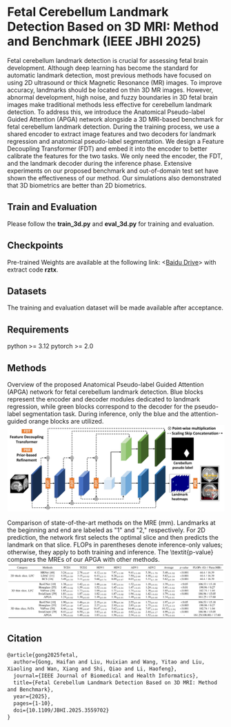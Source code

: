 # Fetal Cerebellum Landmark Detection Based on 3D MRI: Method and Benchmark (IEEE JBHI 2025)
Fetal cerebellum landmark detection is crucial for assessing fetal brain development. Although deep learning has become the standard for automatic landmark detection, most previous methods have focused on using 2D ultrasound or thick Magnetic Resonance (MR) images. To improve accuracy, landmarks should be located on thin 3D MR images. However, abnormal development, high noise, and fuzzy boundaries in 3D fetal brain images make traditional methods less effective for cerebellum landmark detection. To address this, we introduce the Anatomical Pseudo-label Guided Attention (APGA) network alongside a 3D MRI-based benchmark for fetal cerebellum landmark detection. During the training process, we use a shared encoder to extract image features and two decoders for landmark regression and anatomical pseudo-label segmentation. We design a Feature Decoupling Transformer (FDT) and embed it into the encoder to better calibrate the features for the two tasks. We only need the encoder, the FDT, and the landmark decoder during the inference phase. Extensive experiments on our proposed benchmark and out-of-domain test set have shown the effectiveness of our method. Our simulations also demonstrated that 3D biometrics are better than 2D biometrics.

## Train and Evaluation
Please follow the **train_3d.py** and **eval_3d.py** for training and evaluation.

## Checkpoints
Pre-trained Weights are available at the following link:
<[Baidu Drive](https://pan.baidu.com/s/1vd1X_FZwPBWcT9uOwdSTqg?pwd=rztx)> with extract code **rztx**.

## Datasets
The training and evaluation dataset will be made available after acceptance.

## Requirements
python >= 3.12
pytorch >= 2.0

## Methods
Overview of the proposed Anatomical Pseudo-label Guided Attention (APGA) network for fetal cerebellum landmark detection. Blue blocks represent the encoder and decoder modules dedicated to landmark regression, while green blocks correspond to the decoder for the pseudo-label segmentation task. During inference, only the blue and the attention-guided orange blocks are utilized.
![Details of the design](./figs/pipeline.png)

Comparison of state-of-the-art methods on the MRE (mm). Landmarks at the beginning and end are labeled as "1" and "2," respectively. For 2D prediction, the network first selects the optimal slice and then predicts the landmark on that slice. FLOPs in parentheses denote inference-only values; otherwise, they apply to both training and inference. The \textit{p-value} compares the MREs of our APGA with other methods.
![Results](./figs/results.png)

## Citation
```
@article{gong2025fetal,
  author={Gong, Haifan and Liu, Huixian and Wang, Yitao and Liu, Xiaoling and Wan, Xiang and Shi, Qiao and Li, Haofeng},
  journal={IEEE Journal of Biomedical and Health Informatics}, 
  title={Fetal Cerebellum Landmark Detection Based on 3D MRI: Method and Benchmark}, 
  year={2025},
  pages={1-10},
  doi={10.1109/JBHI.2025.3559702}
}
```

